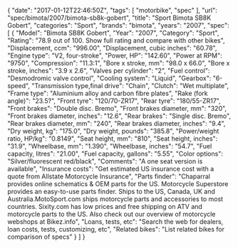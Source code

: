 {
    "date": "2017-01-12T22:46:50Z",
    "tags": [
        "motorbike",
        "spec"
    ],
    "url": "spec\/bimota\/2007\/bimota-sb8k-gobert",
    "title": "Sport Bimota SB8K Gobert",
    "categories": "Sport",
    "brands": "bimota",
    "years": "2007",
    "spec": [
        {
            "Model": "Bimota SB8K Gobert",
            "Year": "2007",
            "Category": "Sport",
            "Rating": "78.9 out of 100. Show full rating and compare with other bikes",
            "Displacement, ccm": "996.00",
            "Displacement, cubic inches": "60.78",
            "Engine type": "V2, four-stroke",
            "Power, HP": "142.60",
            "Power at RPM": "9750",
            "Compression": "11.3:1",
            "Bore x stroke, mm": "98.0 x 66.0",
            "Bore x stroke, inches": "3.9 x 2.6",
            "Valves per cylinder": "2",
            "Fuel control": "Desmodromic valve control",
            "Cooling system": "Liquid",
            "Gearbox": "6-speed",
            "Transmission type,final drive": "Chain",
            "Clutch": "Wet multiplate",
            "Frame type": "Aluminium alloy and carbon fibre plates",
            "Rake (fork angle)": "23.5?",
            "Front tyre": "120\/70-ZR17",
            "Rear tyre": "180\/55-ZR17",
            "Front brakes": "Double disc. Bremo",
            "Front brakes diameter, mm": "320",
            "Front brakes diameter, inches": "12.6",
            "Rear brakes": "Single disc. Bremo",
            "Rear brakes diameter, mm": "240",
            "Rear brakes diameter, inches": "9.4",
            "Dry weight, kg": "175.0",
            "Dry weight, pounds": "385.8",
            "Power\/weight ratio, HP\/kg": "0.8149",
            "Seat height, mm": "810",
            "Seat height, inches": "31.9",
            "Wheelbase, mm": "1.390",
            "Wheelbase, inches": "54.7",
            "Fuel capacity, litres": "21.00",
            "Fuel capacity, gallons": "5.55",
            "Color options": "Silver\/fluorescent red\/black",
            "Comments": "A one seat version is available",
            "Insurance costs": "Get estimated US insurance cost with a quote from Allstate Motorcycle Insurance",
            "Parts finder": "Chaparral provides online schematics & OEM parts for the US.   Motorcycle Superstore provides an easy-to-use parts finder. Ships to the US, Canada, UK and Australia.MotoSport.com ships motorcycle parts and accessories to most countries.    Sixity.com has low prices and free shipping on ATV and motorcycle parts to the US. Also check out our overview of motorcycle webshops at Bikez.info",
            "Loans, tests, etc": "Search the web for dealers, loan costs, tests, customizing, etc",
            "Related bikes": "List related bikes for comparison of specs"
        }
    ]
}